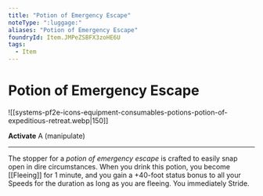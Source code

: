 ```yaml
---
title: "Potion of Emergency Escape"
noteType: ":luggage:"
aliases: "Potion of Emergency Escape"
foundryId: Item.JMPeZSBFX3zoHE6U
tags:
  - Item
---
```


# Potion of Emergency Escape
![[systems-pf2e-icons-equipment-consumables-potions-potion-of-expeditious-retreat.webp|150]]

**Activate** A (manipulate)

* * *

The stopper for a _potion of emergency escape_ is crafted to easily snap open in dire circumstances. When you drink this potion, you become [[Fleeing]] for 1 minute, and you gain a +40-foot status bonus to all your Speeds for the duration as long as you are fleeing. You immediately Stride.
